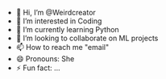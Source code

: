 - 👋 Hi, I’m @Weirdcreator
- 👀 I’m interested in Coding
- 🌱 I’m currently learning Python
- 💞️ I’m looking to collaborate on ML projects
- 📫 How to reach me "email"
- 😄 Pronouns: She
- ⚡ Fun fact: ...

<!---
Weirdcreator/Weirdcreator is a ✨ special ✨ repository because its `README.md` (this file) appears on your GitHub profile.
You can click the Preview link to take a look at your changes.
--->
